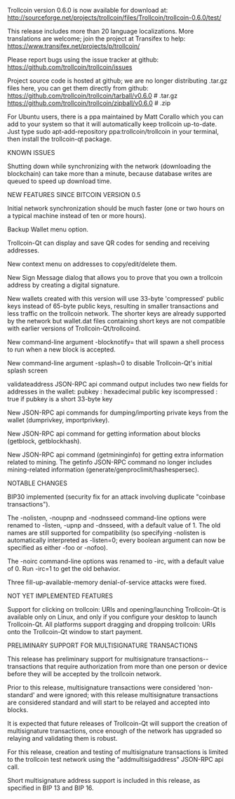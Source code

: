 Trollcoin version 0.6.0 is now available for download at:
http://sourceforge.net/projects/trollcoin/files/Trollcoin/trollcoin-0.6.0/test/

This release includes more than 20 language localizations.
More translations are welcome; join the
project at Transifex to help:
https://www.transifex.net/projects/p/trollcoin/

Please report bugs using the issue tracker at github:
https://github.com/trollcoin/trollcoin/issues

Project source code is hosted at github; we are no longer
distributing .tar.gz files here, you can get them
directly from github:
https://github.com/trollcoin/trollcoin/tarball/v0.6.0  # .tar.gz
https://github.com/trollcoin/trollcoin/zipball/v0.6.0  # .zip

For Ubuntu users, there is a ppa maintained by Matt Corallo which
you can add to your system so that it will automatically keep
trollcoin up-to-date.  Just type
sudo apt-add-repository ppa:trollcoin/trollcoin
in your terminal, then install the trollcoin-qt package.


KNOWN ISSUES

Shutting down while synchronizing with the network
(downloading the blockchain) can take more than a minute,
because database writes are queued to speed up download
time.


NEW FEATURES SINCE BITCOIN VERSION 0.5

Initial network synchronization should be much faster
(one or two hours on a typical machine instead of ten or more
hours).

Backup Wallet menu option.

Trollcoin-Qt can display and save QR codes for sending
and receiving addresses.

New context menu on addresses to copy/edit/delete them.

New Sign Message dialog that allows you to prove that you
own a trollcoin address by creating a digital
signature.

New wallets created with this version will
use 33-byte 'compressed' public keys instead of
65-byte public keys, resulting in smaller
transactions and less traffic on the trollcoin
network. The shorter keys are already supported
by the network but wallet.dat files containing
short keys are not compatible with earlier
versions of Trollcoin-Qt/trollcoind.

New command-line argument -blocknotify=<command>
that will spawn a shell process to run <command> 
when a new block is accepted.

New command-line argument -splash=0 to disable
Trollcoin-Qt's initial splash screen

validateaddress JSON-RPC api command output includes
two new fields for addresses in the wallet:
pubkey : hexadecimal public key
iscompressed : true if pubkey is a short 33-byte key

New JSON-RPC api commands for dumping/importing
private keys from the wallet (dumprivkey, importprivkey).

New JSON-RPC api command for getting information about
blocks (getblock, getblockhash).

New JSON-RPC api command (getmininginfo) for getting
extra information related to mining. The getinfo
JSON-RPC command no longer includes mining-related
information (generate/genproclimit/hashespersec).



NOTABLE CHANGES

BIP30 implemented (security fix for an attack involving
duplicate "coinbase transactions").

The -nolisten, -noupnp and -nodnsseed command-line
options were renamed to -listen, -upnp and -dnsseed,
with a default value of 1. The old names are still
supported for compatibility (so specifying -nolisten
is automatically interpreted as -listen=0; every
boolean argument can now be specified as either
-foo or -nofoo).

The -noirc command-line options was renamed to
-irc, with a default value of 0. Run -irc=1 to
get the old behavior.

Three fill-up-available-memory denial-of-service
attacks were fixed.


NOT YET IMPLEMENTED FEATURES

Support for clicking on trollcoin: URIs and
opening/launching Trollcoin-Qt is available only on Linux,
and only if you configure your desktop to launch
Trollcoin-Qt. All platforms support dragging and dropping
trollcoin: URIs onto the Trollcoin-Qt window to start
payment.


PRELIMINARY SUPPORT FOR MULTISIGNATURE TRANSACTIONS

This release has preliminary support for multisignature
transactions-- transactions that require authorization
from more than one person or device before they
will be accepted by the trollcoin network.

Prior to this release, multisignature transactions
were considered 'non-standard' and were ignored;
with this release multisignature transactions are
considered standard and will start to be relayed
and accepted into blocks.

It is expected that future releases of Trollcoin-Qt
will support the creation of multisignature transactions,
once enough of the network has upgraded so relaying
and validating them is robust.

For this release, creation and testing of multisignature
transactions is limited to the trollcoin test network using
the "addmultisigaddress" JSON-RPC api call.

Short multisignature address support is included in this
release, as specified in BIP 13 and BIP 16.
